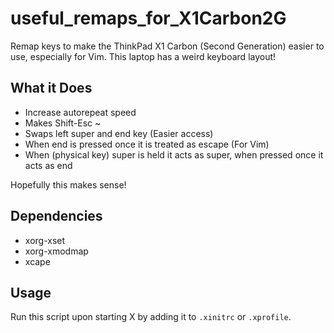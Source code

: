 # useful_remaps_for_X1Carbon2G

Remap keys to make the ThinkPad X1 Carbon (Second Generation) easier to use, especially for Vim.
This laptop has a weird keyboard layout!

## What it Does
- Increase autorepeat speed
- Makes Shift-Esc ~
- Swaps left super and end key (Easier access)
- When end is pressed once it is treated as escape (For Vim)
- When (physical key) super is held it acts as super, when pressed once it acts as end

Hopefully this makes sense!

## Dependencies
- xorg-xset
- xorg-xmodmap
- xcape

## Usage

Run this script upon starting X by adding it to `.xinitrc` or `.xprofile`.
